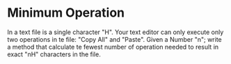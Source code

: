 # Minimum Operation
In a text file is a single character "H". Your text editor can only execute only two operations in te file: "Copy All" and "Paste". Given a Number "n"; write a method that calculate te fewest number of operation needed to result in exact "nH" characters in the file.
